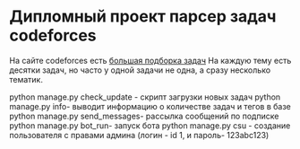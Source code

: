# Дипломный проект парсер задач  codeforces
На сайте codeforces есть [большая подборка задач](https://codeforces.com/problemset?order=BY_SOLVED_DESC) На каждую тему есть десятки задач, но часто у одной задачи не одна, а сразу несколько тематик.

python manage.py check_update - скрипт загрузки новых задач
python manage.py info- выводит информацию о количестве задач и тегов в базе
python manage.py send_messages- рассылка сообщений по подписке
python manage.py bot_run- запуск бота
python manage.py csu - создание пользователя с правами админа (логин - id 1, и пароль- 123abc123)
